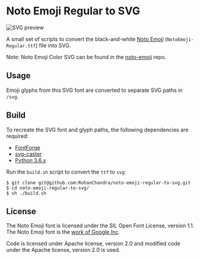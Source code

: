 # Noto Emoji Regular to SVG

![SVG preview](https://user-images.githubusercontent.com/816965/27758160-8a788232-5e51-11e7-9d6e-ca8995e11587.png)

A small set of scripts to convert the black-and-white [Noto Emoji](https://www.google.com/get/noto/#emoji-zsye) (`NotoEmoji-Regular.ttf`) file into SVG.

Note: Noto Emoji Color SVG can be found in the [noto-emoji](https://github.com/googlei18n/noto-emoji/tree/master/svg) repo.

## Usage

Emoji glyphs from this SVG font are converted to separate SVG paths in `/svg`.

## Build

To recreate the SVG font and glyph paths, the following dependencies are required:
* [FontForge](https://fontforge.github.io/en-US/)
* [svg-caster](https://github.com/icons8/svg-caster)
* [Python 3.6.x](https://www.python.org/)

Run the `build.sh` script to convert the `ttf` to `svg`:

```
$ git clone git@github.com:RohanChandra/noto-emoji-regular-to-svg.git
$ cd noto-emoji-regular-to-svg/
$ sh ./build.sh
```

## License

The Noto Emoji font is licensed under the SIL Open Font License, version 1.1. The Noto Emoji font is the [work of Google Inc](https://github.com/googlei18n/noto-emoji/blob/master/AUTHORS).

Code is licensed under Apache license, version 2.0 and modified code under the Apache license, version 2.0 is used.
